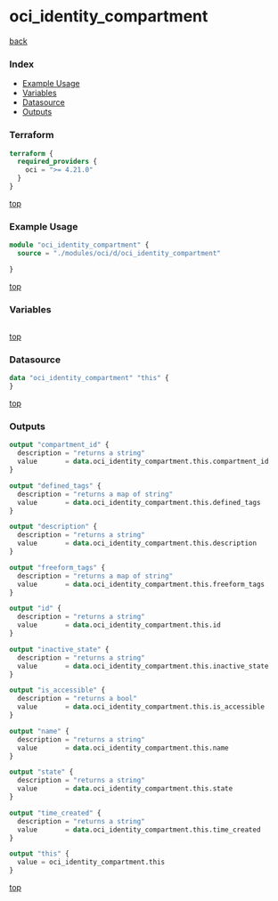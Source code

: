 # oci_identity_compartment

[back](../oci.md)

### Index

- [Example Usage](#example-usage)
- [Variables](#variables)
- [Datasource](#datasource)
- [Outputs](#outputs)

### Terraform

```terraform
terraform {
  required_providers {
    oci = ">= 4.21.0"
  }
}
```

[top](#index)

### Example Usage

```terraform
module "oci_identity_compartment" {
  source = "./modules/oci/d/oci_identity_compartment"

}
```

[top](#index)

### Variables

```terraform
```

[top](#index)

### Datasource

```terraform
data "oci_identity_compartment" "this" {
}
```

[top](#index)

### Outputs

```terraform
output "compartment_id" {
  description = "returns a string"
  value       = data.oci_identity_compartment.this.compartment_id
}

output "defined_tags" {
  description = "returns a map of string"
  value       = data.oci_identity_compartment.this.defined_tags
}

output "description" {
  description = "returns a string"
  value       = data.oci_identity_compartment.this.description
}

output "freeform_tags" {
  description = "returns a map of string"
  value       = data.oci_identity_compartment.this.freeform_tags
}

output "id" {
  description = "returns a string"
  value       = data.oci_identity_compartment.this.id
}

output "inactive_state" {
  description = "returns a string"
  value       = data.oci_identity_compartment.this.inactive_state
}

output "is_accessible" {
  description = "returns a bool"
  value       = data.oci_identity_compartment.this.is_accessible
}

output "name" {
  description = "returns a string"
  value       = data.oci_identity_compartment.this.name
}

output "state" {
  description = "returns a string"
  value       = data.oci_identity_compartment.this.state
}

output "time_created" {
  description = "returns a string"
  value       = data.oci_identity_compartment.this.time_created
}

output "this" {
  value = oci_identity_compartment.this
}
```

[top](#index)